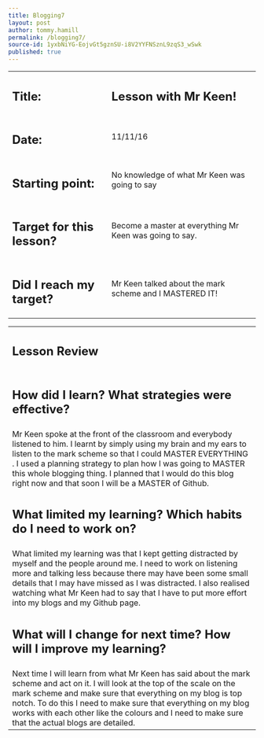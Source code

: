 ```yaml
---
title: Blogging7
layout: post
author: tommy.hamill
permalink: /blogging7/
source-id: 1yxbNiYG-EojvGt5gznSU-i8V2YYFNSznL9zqS3_wSwk
published: true
---
```

<table>
  <tr>
  <td> <h2> <strong>Title:</strong></h2></td>
  <td><h2><strong>Lesson with Mr Keen!</strong></h2></td>
  </tr>
  <tr>
  <td><h2><strong>Date:</strong></h2></td>
    <td>11/11/16</td>
  </tr>
  <tr>
  <td><h2><strong>Starting point:</strong></h2></td>
    <td>No knowledge of what Mr Keen was going to say</td>
  </tr>
  <tr>
  <td><h2><strong>Target for this lesson?</strong></h2></td>
    <td>Become a master at everything Mr Keen was going to say.</td>
  </tr>
  <tr>
  <td><h2><strong>Did I reach my target? </strong></h2>
</td>
    <td>Mr Keen talked about the mark scheme and I MASTERED IT!</td>
  </tr>
</table>


<table>
  <tr>
  <td><h2><strong>Lesson Review</strong></h2></td>
  </tr>
  <tr>
  <td><h2><strong>How did I learn? What strategies were effective?</strong> </h2></td>
  </tr>
  <tr>
    <td>Mr Keen spoke at the front of the classroom and everybody listened to him. I learnt by simply using my brain and my ears to listen to the mark scheme so that I could MASTER EVERYTHING . I used a planning strategy to plan how I was going to MASTER this whole blogging thing. I planned that I would do this blog right now and that soon I will be a MASTER of Github.</td>
  </tr>
  <tr>
  <td><h2><strong>What limited my learning? Which habits do I need to work on?</strong> </h2></td>
  </tr>
  <tr>
    <td>What limited my learning was that I kept getting distracted by myself and the people around me. I need to work on listening more and talking less because there may have been some small details that I may have missed as I was distracted.  I also realised watching what Mr Keen had to say that I have to put more effort into my blogs and my Github page.</td>
  </tr>
  <tr>
  <td><h2><strong>What will I change for next time? How will I improve my learning?</strong></h2></td>
  </tr>
  <tr>
    <td>Next time I will learn from what Mr Keen has said about the mark scheme and act on it. I will look at the top of the scale on the mark scheme and make sure that everything on my blog is top notch. To do this I need to make sure that everything on my blog works with each other like the colours and I need to make sure that the actual blogs are detailed.</td>
  </tr>
</table>


